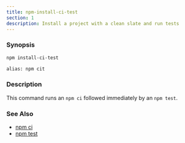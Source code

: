```yaml
---
title: npm-install-ci-test
section: 1
description: Install a project with a clean slate and run tests
---
```


### Synopsis

```bash
npm install-ci-test

alias: npm cit
```

### Description

This command runs an `npm ci` followed immediately by an `npm test`.

### See Also

* [npm ci](/cli-commands/ci)
* [npm test](/cli-commands/test)
